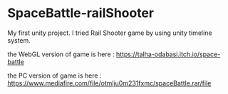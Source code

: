# SpaceBattle-railShooter
My first unity project. I tried Rail Shooter game by using unity timeline system.

the WebGL version of game is here : https://talha-odabasi.itch.io/space-battle

the PC version of game is here : https://www.mediafire.com/file/otmlju0m231fxmc/spaceBattle.rar/file
